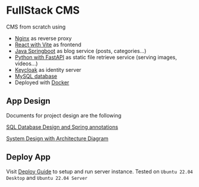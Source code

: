 # FullStack CMS

CMS from scratch using 
  - [Nginx](https://nginx.org/en/) as reverse proxy
  - [React with Vite](https://vitejs.dev/) as frontend
  - [Java Springboot](https://spring.io/projects/spring-boot) as blog service (posts, categories...)
  - [Python with FastAPI](https://fastapi.tiangolo.com/) as static file retrieve service (serving images, videos...)
  - [Keycloak](https://www.keycloak.org/) as identity server
  - [MySQL database](https://www.mysql.com/)
  - Deployed with [Docker](https://www.docker.com/)

## App Design

Documents for project design are the following

[SQL Database Design and Spring annotations](./docs/design/DB-Design.md)

[System Design with Architecture Diagram](./docs/design/System-Design.md)

## Deploy App

Visit [Deploy Guide](./docs/Deploy.md) to setup and run server instance. Tested on `Ubuntu 22.04 Desktop` and `Ubuntu 22.04 Server`
